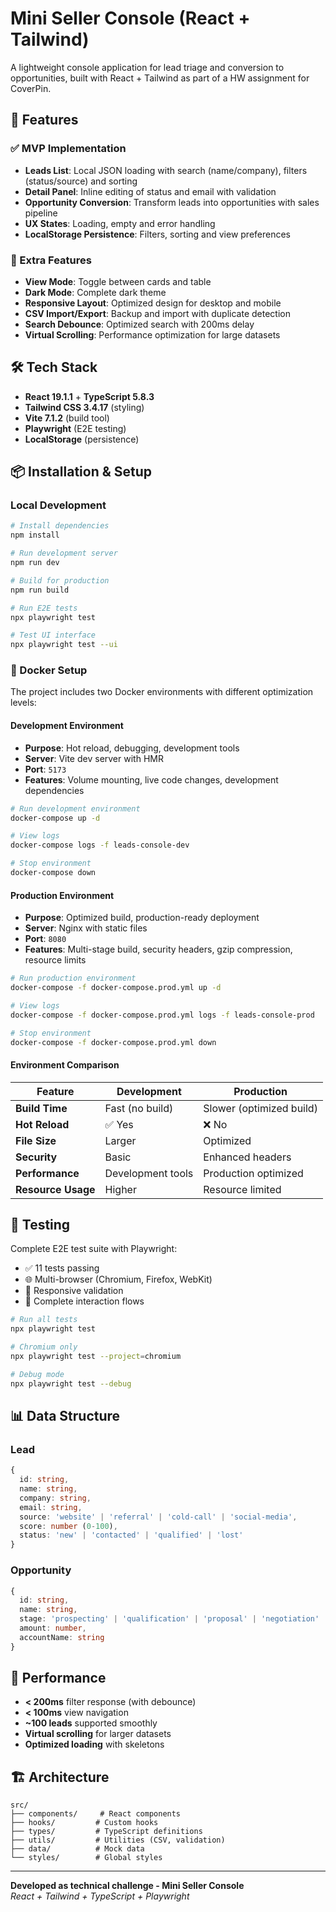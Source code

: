 # Mini Seller Console (React + Tailwind)
A lightweight console application for lead triage and conversion to opportunities, built with React + Tailwind as part of a HW assignment for CoverPin.

## 🚀 Features

### ✅ MVP Implementation
- **Leads List**: Local JSON loading with search (name/company), filters (status/source) and sorting
- **Detail Panel**: Inline editing of status and email with validation
- **Opportunity Conversion**: Transform leads into opportunities with sales pipeline
- **UX States**: Loading, empty and error handling
- **LocalStorage Persistence**: Filters, sorting and view preferences

### 🎨 Extra Features
- **View Mode**: Toggle between cards and table
- **Dark Mode**: Complete dark theme
- **Responsive Layout**: Optimized design for desktop and mobile
- **CSV Import/Export**: Backup and import with duplicate detection
- **Search Debounce**: Optimized search with 200ms delay
- **Virtual Scrolling**: Performance optimization for large datasets

## 🛠️ Tech Stack
- **React 19.1.1** + **TypeScript 5.8.3**
- **Tailwind CSS 3.4.17** (styling)
- **Vite 7.1.2** (build tool)
- **Playwright** (E2E testing)
- **LocalStorage** (persistence)

## 📦 Installation & Setup

### Local Development
```bash
# Install dependencies
npm install

# Run development server
npm run dev

# Build for production
npm run build

# Run E2E tests
npx playwright test

# Test UI interface
npx playwright test --ui
```

### 🐳 Docker Setup

The project includes two Docker environments with different optimization levels:

#### Development Environment
- **Purpose**: Hot reload, debugging, development tools
- **Server**: Vite dev server with HMR
- **Port**: `5173`
- **Features**: Volume mounting, live code changes, development dependencies

```bash
# Run development environment
docker-compose up -d

# View logs
docker-compose logs -f leads-console-dev

# Stop environment
docker-compose down
```

#### Production Environment
- **Purpose**: Optimized build, production-ready deployment
- **Server**: Nginx with static files
- **Port**: `8080`
- **Features**: Multi-stage build, security headers, gzip compression, resource limits

```bash
# Run production environment
docker-compose -f docker-compose.prod.yml up -d

# View logs
docker-compose -f docker-compose.prod.yml logs -f leads-console-prod

# Stop environment
docker-compose -f docker-compose.prod.yml down
```

#### Environment Comparison
| Feature | Development | Production |
|---------|-------------|------------|
| **Build Time** | Fast (no build) | Slower (optimized build) |
| **Hot Reload** | ✅ Yes | ❌ No |
| **File Size** | Larger | Optimized |
| **Security** | Basic | Enhanced headers |
| **Performance** | Development tools | Production optimized |
| **Resource Usage** | Higher | Resource limited |

## 🧪 Testing

Complete E2E test suite with Playwright:
- ✅ 11 tests passing
- 🌐 Multi-browser (Chromium, Firefox, WebKit)
- 📱 Responsive validation
- 🔄 Complete interaction flows

```bash
# Run all tests
npx playwright test

# Chromium only
npx playwright test --project=chromium

# Debug mode
npx playwright test --debug
```

## 📊 Data Structure

### Lead
```typescript
{
  id: string,
  name: string,
  company: string,
  email: string,
  source: 'website' | 'referral' | 'cold-call' | 'social-media',
  score: number (0-100),
  status: 'new' | 'contacted' | 'qualified' | 'lost'
}
```

### Opportunity
```typescript
{
  id: string,
  name: string,
  stage: 'prospecting' | 'qualification' | 'proposal' | 'negotiation' | 'closed-won' | 'closed-lost',
  amount: number,
  accountName: string
}
```

## 🎯 Performance

- **< 200ms** filter response (with debounce)
- **< 100ms** view navigation
- **~100 leads** supported smoothly
- **Virtual scrolling** for larger datasets
- **Optimized loading** with skeletons

## 🏗️ Architecture

```
src/
├── components/     # React components
├── hooks/         # Custom hooks
├── types/         # TypeScript definitions
├── utils/         # Utilities (CSV, validation)
├── data/          # Mock data
└── styles/        # Global styles
```

---

**Developed as technical challenge - Mini Seller Console**  
*React + Tailwind + TypeScript + Playwright*
